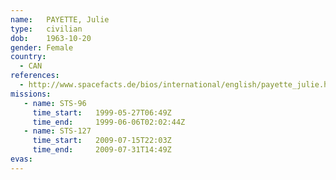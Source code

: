 ```yaml
---
name:	PAYETTE, Julie
type:	civilian
dob:	1963-10-20
gender:	Female
country:
  - CAN
references:
  - http://www.spacefacts.de/bios/international/english/payette_julie.htm
missions:
   - name: STS-96
     time_start:   1999-05-27T06:49Z
     time_end:     1999-06-06T02:02:44Z
   - name: STS-127
     time_start:   2009-07-15T22:03Z
     time_end:     2009-07-31T14:49Z
evas:
---
```

